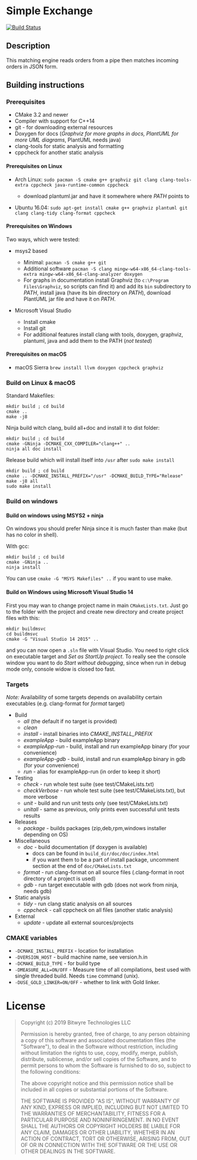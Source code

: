 # Simple Exchange

[![Build Status](https://travis-ci.com/bitwyre/simple_matching_engine.svg?token=4uzYSvfexL97ww9EYpzx&branch=master)](https://travis-ci.com/bitwyre/simple_matching_engine)

## Description

This matching engine reads orders from a pipe then matches incoming orders in JSON form.

## Building instructions

### Prerequisites

* CMake 3.2 and newer
* Compiler with support for C++14
* git - for downloading external resources
* Doxygen for docs (*Graphviz for more graphs in docs, PlantUML for more UML diagrams*, PlantUML needs java)
* clang-tools for static analysis and formatting
* cppcheck for another static analysis

#### Prerequisites on Linux

* Arch Linux: `sudo pacman -S cmake g++ graphviz git clang clang-tools-extra cppcheck java-runtime-common cppcheck`
    * download plantuml.jar and have it somewhere where *PATH* points to

* Ubuntu 16.04: `sudo apt-get install cmake g++ graphviz plantuml git clang clang-tidy clang-format cppcheck`

#### Prerequisites on Windows

Two ways, which were tested:

* msys2 based
    * Minimal: `pacman -S cmake g++ git`
    * Additional software `pacman -S clang mingw-w64-x86_64-clang-tools-extra mingw-w64-x86_64-clang-analyzer doxygen`
    * For graphs in documentation install Graphviz (to `c:\Program Files\Graphviz`, so scripts can find it) and add its `bin` subdirectory to *PATH*, install java (have its bin directory on *PATH*), download PlantUML jar file and have it on *PATH*. 

* Microsoft Visual Studio
    * Install cmake
    * Install git
    * For additional features install clang with tools, doxygen, graphviz, plantuml, java and add them to the PATH (*not tested*)

#### Prerequisites on macOS

* macOS Sierra `brew install llvm doxygen cppcheck graphviz`

### Build on Linux & macOS

Standard Makefiles:
~~~
mkdir build ; cd build
cmake ..
make -j8
~~~

Ninja build witch clang, build all+doc and install it to dist folder:
~~~
mkdir build ; cd build
cmake -GNinja -DCMAKE_CXX_COMPILER="clang++" ..
ninja all doc install
~~~

Release build which will install itself into `/usr` after `sudo make install`
~~~
mkdir build ; cd build
cmake .. -DCMAKE_INSTALL_PREFIX="/usr" -DCMAKE_BUILD_TYPE="Release"
make -j8 all
sudo make install
~~~


### Build on windows

#### Build on windows using MSYS2 + ninja

On windows you should prefer Ninja since it is much faster than make (but has no color in shell).

With gcc:
~~~
mkdir build ; cd build
cmake -GNinja ..
ninja install
~~~

You can use `cmake -G "MSYS Makefiles" ..` if you want to use make.

#### Build on Windows using Microsoft Visual Studio 14

First you may wan to change project name in main `CMakeLists.txt`. Just go to the folder with the project and create new directory and create project files with this:

~~~
mkdir buildmsvc
cd buildmsvc
cmake -G "Visual Studio 14 2015" ..
~~~

and you can now open a `.sln` file with Visual Studio. You need to right click on executable target and *Set as StartUp project*. To really see the console window you want to do *Start without debugging*, since when run in debug mode only, console widow is closed too fast.

### Targets

*Note:* Availability of some targets depends on availability certain executables (e.g. clang-format for *format* target)

* Build
    * *all* (the default if no target is provided)
    * *clean*
    * *install* - install binaries into *CMAKE_INSTALL_PREFIX*
    * *exampleApp* - build exampleApp binary
    * *exampleApp-run* - build, install and run exampleApp binary (for your convenience)
    * *exampleApp-gdb* - build, install and run exampleApp binary in gdb (for your convenience)
    * *run* - alias for exampleApp-run (in order to keep it short)
* Testing
    * *check* - run whole test suite (see test/CMakeLists.txt)
    * *checkVerbose* - run whole test suite (see test/CMakeLists.txt), but more verbose
    * *unit* - build and run unit tests only (see test/CMakeLists.txt)
    * *unitall* - same as previous, only prints even successful unit tests results
* Releases
    * *package* - builds packages (zip,deb,rpm,windows installer depending on OS)
* Miscellaneous
    * *doc* - build documentation (if doxygen is available)
        * docs can be found in `build_dir/doc/doc/index.html`
        * if you want them to be a part of install package, uncomment section at the end of `doc/CMakeLists.txt`
    * *format* - run clang-format on all source files (.clang-format in root directory of a project is used)
    * *gdb* - run target executable with gdb (does not work from ninja, needs gdb)
* Static analysis
    * *tidy* - run clang static analysis on all sources
    * *cppcheck* - call cppcheck on all files (another static analysis)
* External
    * *update* - update all external sources/projects


### CMAKE variables

* `-DCMAKE_INSTALL_PREFIX` - location for installation
* `-DVERSION_HOST` - build machine name, see version.h.in
* `-DCMAKE_BUILD_TYPE` - for build type
* `-DMEASURE_ALL=ON/OFF` - Measure time of all compilations, best used with single threaded build. Needs `time` command (unix).
* `-DUSE_GOLD_LINKER=ON/OFF` - whether to link with Gold linker.

# License

> Copyright (c) 2019 Bitwyre Technologies LLC
>
> Permission is hereby granted, free of charge, to any person obtaining a copy of this software and associated documentation files (the "Software"), to deal in the Software without restriction, including without limitation the rights to use, copy, modify, merge, publish, distribute, sublicense, and/or sell copies of the Software, and to permit persons to whom the Software is furnished to do so, subject to the following conditions:
>
> The above copyright notice and this permission notice shall be included in all copies or substantial portions of the Software.
>
> THE SOFTWARE IS PROVIDED "AS IS", WITHOUT WARRANTY OF ANY KIND, EXPRESS OR IMPLIED, INCLUDING BUT NOT LIMITED TO THE WARRANTIES OF MERCHANTABILITY, FITNESS FOR A PARTICULAR PURPOSE AND NONINFRINGEMENT. IN NO EVENT SHALL THE AUTHORS OR COPYRIGHT HOLDERS BE LIABLE FOR ANY CLAIM, DAMAGES OR OTHER LIABILITY, WHETHER IN AN ACTION OF CONTRACT, TORT OR OTHERWISE, ARISING FROM, OUT OF OR IN CONNECTION WITH THE SOFTWARE OR THE USE OR OTHER DEALINGS IN THE SOFTWARE.
